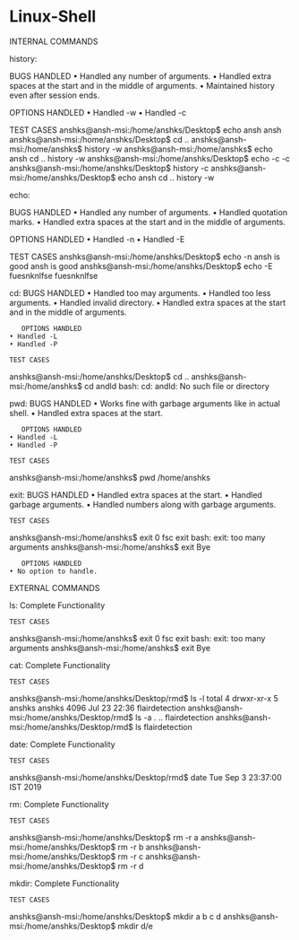 # Linux-Shell

INTERNAL COMMANDS

history:
	
BUGS HANDLED
• Handled any number of arguments.
• Handled extra spaces at the start and in the middle of arguments.
• Maintained history even after session ends.
       
OPTIONS HANDLED
• Handled -w
• Handled -c

TEST CASES
anshks@ansh-msi:/home/anshks/Desktop$ echo ansh 
ansh 
anshks@ansh-msi:/home/anshks/Desktop$ cd ..
anshks@ansh-msi:/home/anshks$ history -w
anshks@ansh-msi:/home/anshks$ echo ansh cd .. history -w
anshks@ansh-msi:/home/anshks/Desktop$ echo -c
-c 
anshks@ansh-msi:/home/anshks/Desktop$ history -c
anshks@ansh-msi:/home/anshks/Desktop$ echo ansh cd .. history -w

echo:

BUGS HANDLED
• Handled any number of arguments.
• Handled quotation marks.
• Handled extra spaces at the start and in the middle of arguments.
       
OPTIONS HANDLED
• Handled -n
• Handled -E

TEST CASES
anshks@ansh-msi:/home/anshks/Desktop$ echo -n ansh is good
ansh is good anshks@ansh-msi:/home/anshks/Desktop$ echo -E fuesnknlfse
fuesnknlfse
      
cd:
	BUGS HANDLED
    • Handled too may arguments.
    • Handled too less arguments.
    • Handled invalid directory.
    • Handled extra spaces at the start and in the middle of arguments.
       
       OPTIONS HANDLED
    • Handled -L
    • Handled -P

	TEST CASES
anshks@ansh-msi:/home/anshks/Desktop$ cd ..
anshks@ansh-msi:/home/anshks$ cd andld
bash: cd: andld: No such file or directory

pwd:
	BUGS HANDLED
    • Works fine with garbage arguments like in actual shell.
    • Handled extra spaces at the start.
       
       OPTIONS HANDLED
    • Handled -L
    • Handled -P

	TEST CASES
anshks@ansh-msi:/home/anshks$ pwd
/home/anshks

exit:
	BUGS HANDLED
    • Handled extra spaces at the start.
    • Handled garbage arguments.
    • Handled numbers along with garbage arguments. 

	TEST CASES
anshks@ansh-msi:/home/anshks$ exit 0 fsc
exit
bash: exit: too many arguments
anshks@ansh-msi:/home/anshks$ exit
Bye
       
       OPTIONS HANDLED
    • No option to handle.

EXTERNAL COMMANDS

ls:
       Complete Functionality

	TEST CASES
anshks@ansh-msi:/home/anshks$ exit 0 fsc
exit
bash: exit: too many arguments
anshks@ansh-msi:/home/anshks$ exit
Bye
       
cat:
	Complete Functionality

	TEST CASES
anshks@ansh-msi:/home/anshks/Desktop/rmd$ ls -l
total 4
drwxr-xr-x 5 anshks anshks 4096 Jul 23 22:36 flairdetection
anshks@ansh-msi:/home/anshks/Desktop/rmd$ ls -a
.  ..  flairdetection
anshks@ansh-msi:/home/anshks/Desktop/rmd$ ls
flairdetection

date:
	Complete Functionality

	TEST CASES
anshks@ansh-msi:/home/anshks/Desktop/rmd$ date
Tue Sep  3 23:37:00 IST 2019

rm:
	Complete Functionality

	TEST CASES
anshks@ansh-msi:/home/anshks/Desktop$ rm -r a
anshks@ansh-msi:/home/anshks/Desktop$ rm -r b
anshks@ansh-msi:/home/anshks/Desktop$ rm -r c
anshks@ansh-msi:/home/anshks/Desktop$ rm -r d

mkdir:
	Complete Functionality

	TEST CASES
anshks@ansh-msi:/home/anshks/Desktop$ mkdir a b c d
anshks@ansh-msi:/home/anshks/Desktop$ mkdir d/e
